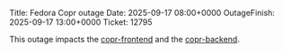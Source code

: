 Title: Fedora Copr outage
Date: 2025-09-17 08:00+0000
OutageFinish: 2025-09-17 13:00+0000
Ticket: 12795

This outage impacts the
[copr-frontend](https://copr.fedorainfracloud.org)
and the [copr-backend](https://download.copr.fedorainfracloud.org/).
